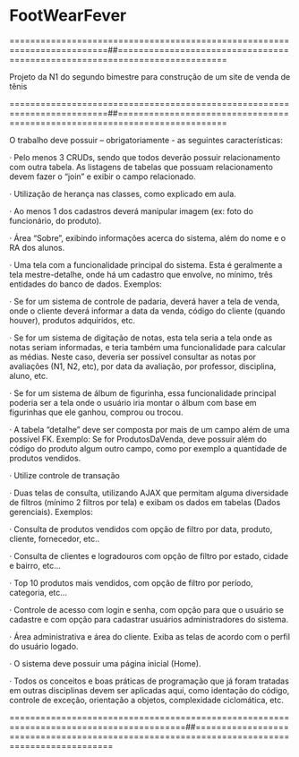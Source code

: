 # FootWearFever
=========================================================================##===========================================================================

Projeto da N1 do segundo bimestre para construção de um site de venda de tênis

=========================================================================##===========================================================================

O trabalho deve possuir – obrigatoriamente - as seguintes características:

  · Pelo menos 3 CRUDs, sendo que todos deverão possuir relacionamento com outra tabela. As listagens de tabelas que possuam relacionamento devem fazer o “join” e exibir o campo relacionado.

  · Utilização de herança nas classes, como explicado em aula.
  
  · Ao menos 1 dos cadastros deverá manipular imagem (ex: foto do funcionário, do produto).
  
  · Área “Sobre”, exibindo informações acerca do sistema, além do nome e o RA dos alunos.
  
  · Uma tela com a funcionalidade principal do sistema. Esta é geralmente a tela mestre-detalhe, onde há um cadastro que envolve, no mínimo, três entidades do banco de dados. Exemplos:
  
  · Se for um sistema de controle de padaria, deverá haver a tela de venda, onde o cliente deverá informar a data da venda, código do cliente (quando houver), produtos adquiridos, etc.
  
  ·  Se for um sistema de digitação de notas, esta tela seria a tela onde as notas seriam informadas, e teria também uma funcionalidade para calcular as médias. Neste caso, deveria ser possível consultar as notas por avaliações (N1, N2, etc), por data da avaliação, por professor, disciplina, aluno, etc.
  
  ·  Se for um sistema de álbum de figurinha, essa funcionalidade principal poderia ser a tela onde o usuário iria montar o álbum com base em figurinhas que ele ganhou, comprou ou trocou.
  
  ·  A tabela “detalhe” deve ser composta por mais de um campo além de uma possível FK. Exemplo: Se for ProdutosDaVenda, deve possuir além do código do produto algum outro campo, como por exemplo a quantidade de produtos vendidos.
  
  ·  Utilize controle de transação
  
  · Duas telas de consulta, utilizando AJAX que permitam alguma diversidade de filtros (mínimo 2 filtros por tela) e exibam os dados em tabelas (Dados gerenciais). Exemplos:
  
  ·  Consulta de produtos vendidos com opção de filtro por data, produto, cliente, fornecedor, etc..
  
  ·  Consulta de clientes e logradouros com opção de filtro por estado, cidade e bairro, etc...
  
  ·  Top 10 produtos mais vendidos, com opção de filtro por período, categoria, etc...
  
  · Controle de acesso com login e senha, com opção para que o usuário se cadastre e com opção para cadastrar usuários administradores do sistema.
  
  · Área administrativa e área do cliente. Exiba as telas de acordo com o perfil do usuário logado.
  
  · O sistema deve possuir uma página inicial (Home).
  
  · Todos os conceitos e boas práticas de programação que já foram tratadas em outras disciplinas devem ser aplicadas aqui, como identação do código, controle de exceção, orientação a objetos, complexidade ciclomática, etc.

========================================================================================##============================================================================================
